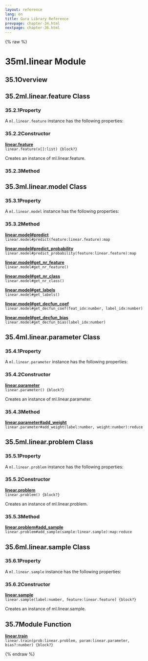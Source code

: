 ```yaml
---
layout: reference
lang: en
title: Gura Library Reference
prevpage: chapter-34.html
nextpage: chapter-36.html
---
```

{% raw %}
<h1><span class="caption-index-1">35</span>ml.linear Module</h1>
<h2><span class="caption-index-2">35.1</span><a name="anchor-35-1"></a>Overview</h2>
<h2><span class="caption-index-2">35.2</span><a name="anchor-35-2"></a>ml.linear.feature Class</h2>
<h3><span class="caption-index-3">35.2.1</span><a name="anchor-35-2-1"></a>Property</h3>
<p>
A <code class="highlighter-rouge">ml.linear.feature</code> instance has the following properties:
</p>
<h3><span class="caption-index-3">35.2.2</span><a name="anchor-35-2-2"></a>Constructor</h3>
<p>
<div><strong style="text-decoration:underline">linear.feature</strong></div>
<div style="margin-bottom:1em"><code>linear.feature(x[]:list) {block?}</code></div>
Creates an instance of ml.linear.feature.
</p>
<h3><span class="caption-index-3">35.2.3</span><a name="anchor-35-2-3"></a>Method</h3>
<h2><span class="caption-index-2">35.3</span><a name="anchor-35-3"></a>ml.linear.model Class</h2>
<h3><span class="caption-index-3">35.3.1</span><a name="anchor-35-3-1"></a>Property</h3>
<p>
A <code class="highlighter-rouge">ml.linear.model</code> instance has the following properties:
</p>
<h3><span class="caption-index-3">35.3.2</span><a name="anchor-35-3-2"></a>Method</h3>
<p>
<div><strong style="text-decoration:underline">linear.model#predict</strong></div>
<div style="margin-bottom:1em"><code>linear.model#predict(feature:linear.feature):map</code></div>

</p>
<p>
<div><strong style="text-decoration:underline">linear.model#predict_probability</strong></div>
<div style="margin-bottom:1em"><code>linear.model#predict_probability(feature:linear.feature):map</code></div>

</p>
<p>
<div><strong style="text-decoration:underline">linear.model#get_nr_feature</strong></div>
<div style="margin-bottom:1em"><code>linear.model#get_nr_feature()</code></div>

</p>
<p>
<div><strong style="text-decoration:underline">linear.model#get_nr_class</strong></div>
<div style="margin-bottom:1em"><code>linear.model#get_nr_class()</code></div>

</p>
<p>
<div><strong style="text-decoration:underline">linear.model#get_labels</strong></div>
<div style="margin-bottom:1em"><code>linear.model#get_labels()</code></div>

</p>
<p>
<div><strong style="text-decoration:underline">linear.model#get_decfun_coef</strong></div>
<div style="margin-bottom:1em"><code>linear.model#get_decfun_coef(feat_idx:number, label_idx:number)</code></div>

</p>
<p>
<div><strong style="text-decoration:underline">linear.model#get_decfun_bias</strong></div>
<div style="margin-bottom:1em"><code>linear.model#get_decfun_bias(label_idx:number)</code></div>

</p>
<h2><span class="caption-index-2">35.4</span><a name="anchor-35-4"></a>ml.linear.parameter Class</h2>
<h3><span class="caption-index-3">35.4.1</span><a name="anchor-35-4-1"></a>Property</h3>
<p>
A <code class="highlighter-rouge">ml.linear.parameter</code> instance has the following properties:
</p>
<h3><span class="caption-index-3">35.4.2</span><a name="anchor-35-4-2"></a>Constructor</h3>
<p>
<div><strong style="text-decoration:underline">linear.parameter</strong></div>
<div style="margin-bottom:1em"><code>linear.parameter() {block?}</code></div>
Creates an instance of ml.linear.parameter.
</p>
<h3><span class="caption-index-3">35.4.3</span><a name="anchor-35-4-3"></a>Method</h3>
<p>
<div><strong style="text-decoration:underline">linear.parameter#add_weight</strong></div>
<div style="margin-bottom:1em"><code>linear.parameter#add_weight(label:number, weight:number):reduce</code></div>

</p>
<h2><span class="caption-index-2">35.5</span><a name="anchor-35-5"></a>ml.linear.problem Class</h2>
<h3><span class="caption-index-3">35.5.1</span><a name="anchor-35-5-1"></a>Property</h3>
<p>
A <code class="highlighter-rouge">ml.linear.problem</code> instance has the following properties:
</p>
<h3><span class="caption-index-3">35.5.2</span><a name="anchor-35-5-2"></a>Constructor</h3>
<p>
<div><strong style="text-decoration:underline">linear.problem</strong></div>
<div style="margin-bottom:1em"><code>linear.problem() {block?}</code></div>
Creates an instance of ml.linear.problem.
</p>
<h3><span class="caption-index-3">35.5.3</span><a name="anchor-35-5-3"></a>Method</h3>
<p>
<div><strong style="text-decoration:underline">linear.problem#add_sample</strong></div>
<div style="margin-bottom:1em"><code>linear.problem#add_sample(sample:linear.sample):map:reduce</code></div>

</p>
<h2><span class="caption-index-2">35.6</span><a name="anchor-35-6"></a>ml.linear.sample Class</h2>
<h3><span class="caption-index-3">35.6.1</span><a name="anchor-35-6-1"></a>Property</h3>
<p>
A <code class="highlighter-rouge">ml.linear.sample</code> instance has the following properties:
</p>
<h3><span class="caption-index-3">35.6.2</span><a name="anchor-35-6-2"></a>Constructor</h3>
<p>
<div><strong style="text-decoration:underline">linear.sample</strong></div>
<div style="margin-bottom:1em"><code>linear.sample(label:number, feature:linear.feature) {block?}</code></div>
Creates an instance of ml.linear.sample.
</p>
<h2><span class="caption-index-2">35.7</span><a name="anchor-35-7"></a>Module Function</h2>
<p>
<div><strong style="text-decoration:underline">linear.train</strong></div>
<div style="margin-bottom:1em"><code>linear.train(prob:linear.problem, param:linear.parameter, bias?:number) {block?}</code></div>

</p>
<p />

{% endraw %}
